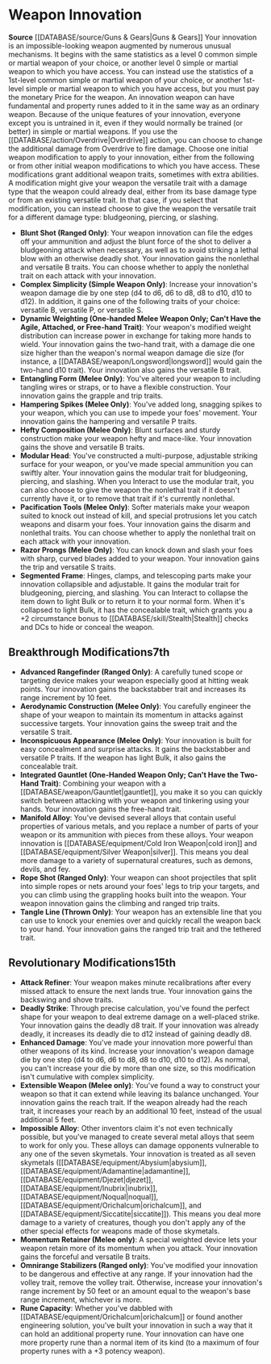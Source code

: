 ﻿---
id: '3'
name: Weapon Innovation
rarity: Common
rus_type_level: null
source: '[[DATABASE/source/Guns & Gears|Guns & Gears]]'
trait: null
type: Inventor Innovation

---
# Weapon Innovation

**Source** [[DATABASE/source/Guns & Gears|Guns & Gears]]
Your innovation is an impossible-looking weapon augmented by numerous unusual mechanisms. It begins with the same statistics as a level 0 common simple or martial weapon of your choice, or another level 0 simple or martial weapon to which you have access. You can instead use the statistics of a 1st-level common simple or martial weapon of your choice, or another 1st-level simple or martial weapon to which you have access, but you must pay the monetary Price for the weapon. An innovation weapon can have fundamental and property runes added to it in the same way as an ordinary weapon. Because of the unique features of your innovation, everyone except you is untrained in it, even if they would normally be trained (or better) in simple or martial weapons. If you use the [[DATABASE/action/Overdrive|Overdrive]] action, you can choose to change the additional damage from Overdrive to fire damage.
 Choose one initial weapon modification to apply to your innovation, either from the following or from other initial weapon modifications to which you have access. These modifications grant additional weapon traits, sometimes with extra abilities. A modification might give your weapon the versatile trait with a damage type that the weapon could already deal, either from its base damage type or from an existing versatile trait. In that case, if you select that modification, you can instead choose to give the weapon the versatile trait for a different damage type: bludgeoning, piercing, or slashing.

* **Blunt Shot (Ranged Only)**: Your weapon innovation can file the edges off your ammunition and adjust the blunt force of the shot to deliver a bludgeoning attack when necessary, as well as to avoid striking a lethal blow with an otherwise deadly shot. Your innovation gains the nonlethal and versatile B traits. You can choose whether to apply the nonlethal trait on each attack with your innovation.
* **Complex Simplicity (Simple Weapon Only)**: Increase your innovation's weapon damage die by one step (d4 to d6, d6 to d8, d8 to d10, d10 to d12). In addition, it gains one of the following traits of your choice: versatile B, versatile P, or versatile S.
* **Dynamic Weighting (One-handed Melee Weapon Only; Can't Have the Agile, Attached, or Free-hand Trait)**: Your weapon's modified weight distribution can increase power in exchange for taking more hands to wield. Your innovation gains the two-hand trait, with a damage die one size higher than the weapon's normal weapon damage die size (for instance, a [[DATABASE/weapon/Longsword|longsword]] would gain the two-hand d10 trait). Your innovation also gains the versatile B trait.
* **Entangling Form (Melee Only)**: You've altered your weapon to including tangling wires or straps, or to have a flexible construction. Your innovation gains the grapple and trip traits.
* **Hampering Spikes (Melee Only)**: You've added long, snagging spikes to your weapon, which you can use to impede your foes' movement. Your innovation gains the hampering and versatile P traits.
* **Hefty Composition (Melee Only)**: Blunt surfaces and sturdy construction make your weapon hefty and mace-like. Your innovation gains the shove and versatile B traits.
* **Modular Head**: You've constructed a multi-purpose, adjustable striking surface for your weapon, or you've made special ammunition you can swiftly alter. Your innovation gains the modular trait for bludgeoning, piercing, and slashing. When you Interact to use the modular trait, you can also choose to give the weapon the nonlethal trait if it doesn't currently have it, or to remove that trait if it's currently nonlethal.
* **Pacification Tools (Melee Only)**: Softer materials make your weapon suited to knock out instead of kill, and special protrusions let you catch weapons and disarm your foes. Your innovation gains the disarm and nonlethal traits. You can choose whether to apply the nonlethal trait on each attack with your innovation.
* **Razor Prongs (Melee Only)**: You can knock down and slash your foes with sharp, curved blades added to your weapon. Your innovation gains the trip and versatile S traits.
* **Segmented Frame**: Hinges, clamps, and telescoping parts make your innovation collapsible and adjustable. It gains the modular trait for bludgeoning, piercing, and slashing. You can Interact to collapse the item down to light Bulk or to return it to your normal form. When it's collapsed to light Bulk, it has the concealable trait, which grants you a +2 circumstance bonus to [[DATABASE/skill/Stealth|Stealth]] checks and DCs to hide or conceal the weapon.

## Breakthrough Modifications<span class="item-type">7th</span>

* **Advanced Rangefinder (Ranged Only)**: A carefully tuned scope or targeting device makes your weapon especially good at hitting weak points. Your innovation gains the backstabber trait and increases its range increment by 10 feet.
* **Aerodynamic Construction (Melee Only)**: You carefully engineer the shape of your weapon to maintain its momentum in attacks against successive targets. Your innovation gains the sweep trait and the versatile S trait.
* **Inconspicuous Appearance (Melee Only)**: Your innovation is built for easy concealment and surprise attacks. It gains the backstabber and versatile P traits. If the weapon has light Bulk, it also gains the concealable trait.
* **Integrated Gauntlet (One-Handed Weapon Only; Can't Have the Two-Hand Trait)**: Combining your weapon with a [[DATABASE/weapon/Gauntlet|gauntlet]], you make it so you can quickly switch between attacking with your weapon and tinkering using your hands. Your innovation gains the free-hand trait.
* **Manifold Alloy**: You've devised several alloys that contain useful properties of various metals, and you replace a number of parts of your weapon or its ammunition with pieces from these alloys. Your weapon innovation is [[DATABASE/equipment/Cold Iron Weapon|cold iron]] and [[DATABASE/equipment/Silver Weapon|silver]]. This means you deal more damage to a variety of supernatural creatures, such as demons, devils, and fey.
* **Rope Shot (Ranged Only)**: Your weapon can shoot projectiles that split into simple ropes or nets around your foes' legs to trip your targets, and you can climb using the grappling hooks built into the weapon. Your weapon innovation gains the climbing and ranged trip traits.
* **Tangle Line (Thrown Only)**: Your weapon has an extensible line that you can use to knock your enemies over and quickly recall the weapon back to your hand. Your innovation gains the ranged trip trait and the tethered trait.

## Revolutionary Modifications<span class="item-type">15th</span>

* **Attack Refiner**: Your weapon makes minute recalibrations after every missed attack to ensure the next lands true. Your innovation gains the backswing and shove traits.
* **Deadly Strike**: Through precise calculation, you've found the perfect shape for your weapon to deal extreme damage on a well-placed strike. Your innovation gains the deadly d8 trait. If your innovation was already deadly, it increases its deadly die to d12 instead of gaining deadly d8.
* **Enhanced Damage**: You've made your innovation more powerful than other weapons of its kind. Increase your innovation's weapon damage die by one step (d4 to d6, d6 to d8, d8 to d10, d10 to d12). As normal, you can't increase your die by more than one size, so this modification isn't cumulative with complex simplicity.
* **Extensible Weapon (Melee only)**: You've found a way to construct your weapon so that it can extend while leaving its balance unchanged. Your innovation gains the reach trait. If the weapon already had the reach trait, it increases your reach by an additional 10 feet, instead of the usual additional 5 feet.
* **Impossible Alloy**: Other inventors claim it's not even technically possible, but you've managed to create several metal alloys that seem to work for only you. These alloys can damage opponents vulnerable to any one of the seven skymetals. Your innovation is treated as all seven skymetals ([[DATABASE/equipment/Abysium|abysium]], [[DATABASE/equipment/Adamantine|adamantine]], [[DATABASE/equipment/Djezet|djezet]], [[DATABASE/equipment/Inubrix|inubrix]], [[DATABASE/equipment/Noqual|noqual]], [[DATABASE/equipment/Orichalcum|orichalcum]], and [[DATABASE/equipment/Siccatite|siccatite]]). This means you deal more damage to a variety of creatures, though you don't apply any of the other special effects for weapons made of those skymetals.
* **Momentum Retainer (Melee only)**: A special weighted device lets your weapon retain more of its momentum when you attack. Your innovation gains the forceful and versatile B traits.
* **Omnirange Stabilizers (Ranged only)**: You've modified your innovation to be dangerous and effective at any range. If your innovation had the volley trait, remove the volley trait. Otherwise, increase your innovation's range increment by 50 feet or an amount equal to the weapon's base range increment, whichever is more.
* **Rune Capacity**: Whether you've dabbled with [[DATABASE/equipment/Orichalcum|orichalcum]] or found another engineering solution, you've built your innovation in such a way that it can hold an additional property rune. Your innovation can have one more property rune than a normal item of its kind (to a maximum of four property runes with a +3 potency weapon).
